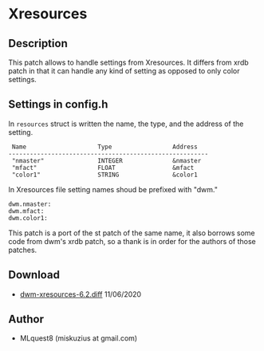 Xresources
==========

Description
-----------
This patch allows to handle settings from Xresources. It differs from xrdb patch in that it can handle any kind of setting as opposed to only color settings.

Settings in config.h
--------------------
In `resources` struct is written the name, the type, and the address of the setting.

	 Name                    Type                 Address
	--------------------------------------------------------
	 "nmaster"               INTEGER              &nmaster
	 "mfact"                 FLOAT                &mfact
	 "color1"                STRING               &color1

In Xresources file setting names shoud be prefixed with "dwm."

	dwm.nmaster:
	dwm.mfact:
	dwm.color1:

This patch is a port of the st patch of the same name, it also borrows some code from dwm's xrdb patch, so a thank is in order for the authors of those patches.


Download
--------
* [dwm-xresources-6.2.diff](dwm-xresources-6.2.diff) 11/06/2020

Author
------
* MLquest8 (miskuzius at gmail.com)
